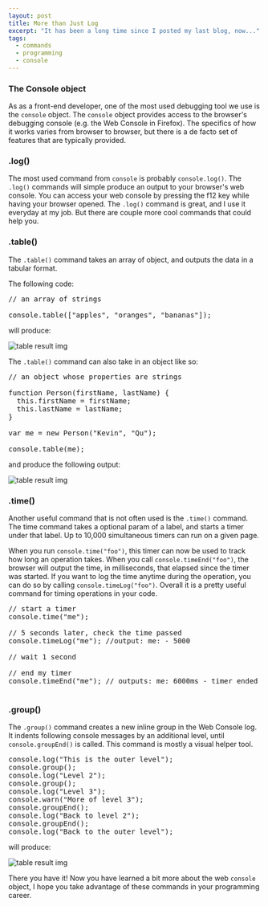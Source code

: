 ```yaml
---
layout: post
title: More than Just Log
excerpt: "It has been a long time since I posted my last blog, now..."
tags:
  - commands
  - programming
  - console
---
```


### The Console object
As as a front-end developer, one of the most used debugging tool we use is the <code>console</code> object.
The <code>console</code> object provides access to the browser's debugging console (e.g. the Web Console in Firefox). 
The specifics of how it works varies from browser to browser, but there is a de facto set of features that are typically 
provided. 

### .log()
The most used command from <code>console</code> is probably <code>console.log()</code>. The <code>.log()</code> commands will
simple produce an output to your browser's web console. You can access your web console by pressing the f12 key while having
your browser opened. The <code>.log()</code> command is great, and I use it everyday at my job. But there are couple more cool
commands that could help you.

### .table()
The <code>.table()</code> command takes an array of object, and outputs the data in a tabular format.

The following code:
<pre>
// an array of strings

console.table(["apples", "oranges", "bananas"]);
</pre>

will produce:

![table result img](https://mdn.mozillademos.org/files/8567/console-table-array.png "result table")

The <code>.table()</code> command can also take in an object like so:

<pre>// an object whose properties are strings

function Person(firstName, lastName) {
  this.firstName = firstName;
  this.lastName = lastName;
}

var me = new Person("Kevin", "Qu");

console.table(me);
</pre>

and produce the following output:

![table result img](https://mdn.mozillademos.org/files/8559/console-table-simple-object.png "result table")


### .time()
Another useful command that is not often used is the <code>.time()</code> command. The time command takes a optional
param of a label, and starts a timer under that label. Up to 10,000 simultaneous timers can run on a given page.

When you run <code>console.time("foo")</code>, this timer can now be used to track how long an operation takes. When you call <code>console.timeEnd("foo")</code>, the browser will output the time, in milliseconds, that elapsed since the timer was started. If you want to log the time anytime during the operation, you can do so by calling <code>console.timeLog("foo")</code>. Overall it is a pretty useful command for timing operations in your code.

<pre>
// start a timer
console.time("me");

// 5 seconds later, check the time passed
console.timeLog("me"); //output: me: - 5000

// wait 1 second

// end my timer
console.timeEnd("me"); // outputs: me: 6000ms - timer ended

</pre>

### .group()
The <code>.group()</code> command creates a new inline group in the Web Console log. It indents following 
console messages by an additional level, until <code>console.groupEnd()</code> is called. This command is 
mostly a visual helper tool.

<pre>
console.log("This is the outer level");
console.group();
console.log("Level 2");
console.group();
console.log("Level 3");
console.warn("More of level 3");
console.groupEnd();
console.log("Back to level 2");
console.groupEnd();
console.log("Back to the outer level");
</pre>

will produce:

![table result img](https://mdn.mozillademos.org/files/3604/nesting.png "result table")

There you have it! Now you have learned a bit more about the web <code>console</code> object, I hope you take advantage of these commands in your programming career.
